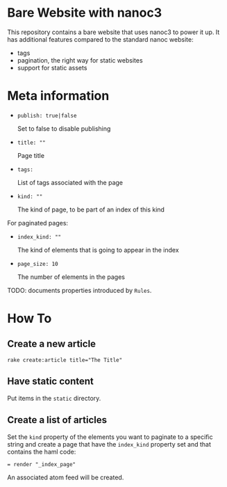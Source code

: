 Bare Website with nanoc3
========================

This repository contains a bare website that uses nanoc3 to power it up. It has
additional features compared to the standard nanoc website:

  - tags
  - pagination, the right way for static websites
  - support for static assets

Meta information
================

  - `publish: true|false`

    Set to false to disable publishing
    
  - `title: ""`
    
    Page title
    
  - `tags:`
    
    List of tags associated with the page
    
  - `kind: ""`

    The kind of page, to be part of an index of this kind

For paginated pages:

  - `index_kind: ""`
    
    The kind of elements that is going to appear in the index
    
  - `page_size: 10`
  
    The number of elements in the pages

TODO: documents properties introduced by `Rules`.

How To
======

Create a new article
--------------------

    rake create:article title="The Title"

Have static content
-------------------

Put items in the `static` directory.

Create a list of articles
-------------------------

Set the `kind` property of the elements you want to paginate to a specific
string and create a page that have the `index_kind` property set and that
contains the haml code:

    = render "_index_page"

An associated atom feed will be created.
